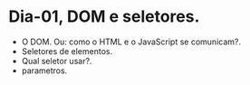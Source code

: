 # Dia-01, DOM e seletores.
- O DOM. Ou: como o HTML e o JavaScript se comunicam?.
- Seletores de elementos.
- Qual seletor usar?.
- parametros.

